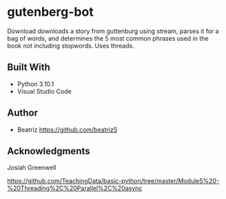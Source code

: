 # gutenberg-bot

Download downloads a story from guttenburg using stream, parses it for a bag of words, and determines the 5 most common phrases used in the book not including stopwords. Uses threads.

## Built With

* Python 3.10.1
* Visual Studio Code

## Author

* Beatriz https://github.com/beatriz5

## Acknowledgments

Josiah Greenwell

https://github.com/TeachingData/basic-python/tree/master/Module5%20-%20Threading%2C%20Parallel%2C%20async
